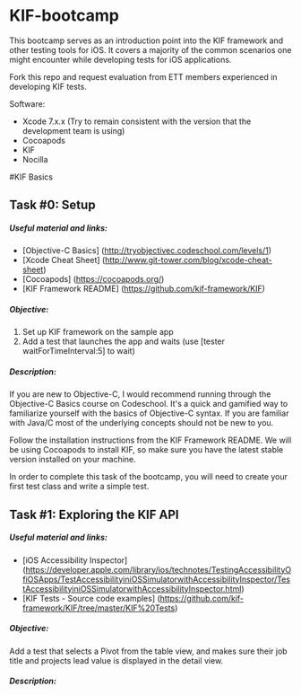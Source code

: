 # KIF-bootcamp

This bootcamp serves as an introduction point into the KIF framework and other testing tools for iOS. It covers a majority of the common scenarios one might encounter while developing tests for iOS applications.

Fork this repo and request evaluation from ETT members experienced in developing KIF tests.

Software:

- Xcode 7.x.x (Try to remain consistent with the version that the development team is using)
- Cocoapods
- KIF
- Nocilla


#KIF Basics

## Task #0: Setup

##### Useful  material and links: 

- [Objective-C Basics] (http://tryobjectivec.codeschool.com/levels/1)
- [Xcode Cheat Sheet] (http://www.git-tower.com/blog/xcode-cheat-sheet)
- [Cocoapods] (https://cocoapods.org/)
- [KIF Framework README] (https://github.com/kif-framework/KIF)


##### Objective:
1. Set up KIF framework on the sample app
2. Add a test that launches the app and waits (use [tester waitForTimeInterval:5] to wait)

##### Description:

If you are new to Objective-C, I would recommend running through the Objective-C Basics course on Codeschool. It's a quick and gamified way to familiarize yourself with the basics of Objective-C syntax. If you are familiar with Java/C most of the underlying concepts should not be new to you.

Follow the installation instructions from the KIF Framework README. We will be using Cocoapods to install KIF, so make sure you have the latest stable version installed on your machine. 

In order to complete this task of the bootcamp, you will need to create your first test class and write a simple test.

## Task #1: Exploring the KIF API

##### Useful  material and links: 

- [iOS Accessibility Inspector] (https://developer.apple.com/library/ios/technotes/TestingAccessibilityOfiOSApps/TestAccessibilityiniOSSimulatorwithAccessibilityInspector/TestAccessibilityiniOSSimulatorwithAccessibilityInspector.html) 
- [KIF Tests - Source code examples] (https://github.com/kif-framework/KIF/tree/master/KIF%20Tests)

##### Objective:
Add a test that selects a Pivot from the table view, and makes sure their job title and projects lead value is displayed in the detail view.

##### Description:
